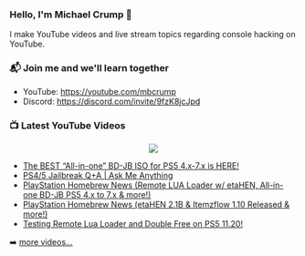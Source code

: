 ### Hello, I'm Michael Crump 👋

I make YouTube videos and live stream topics regarding console hacking on YouTube. 

### 📬 Join me and we'll learn together

- YouTube: https://youtube.com/mbcrump
- Discord: https://discord.com/invite/9fzK8jcJpd

### 📺 Latest YouTube Videos

<div align="center">

[<img src="https://img.shields.io/badge/-Subscribe-red?style=for-the-badge&logo=youtube&logoColor=white"/>](https://www.youtube.com/c/mbcrump?sub_confirmation=1)

</div>

<!-- YOUTUBE:START -->
- [The BEST “All-in-one” BD-JB ISO for PS5 4.x-7.x is HERE!](https://www.youtube.com/watch?v=BZUwt5gtgoQ)
- [PS4/5 Jailbreak Q+A | Ask Me Anything](https://www.youtube.com/watch?v=ga7MAvPrtwM)
- [PlayStation Homebrew News &lpar;Remote LUA Loader w/ etaHEN, All-in-one BD-JB PS5 4.x to 7.x &amp; more!&rpar;](https://www.youtube.com/watch?v=0Lj-GmGpZrs)
- [PlayStation Homebrew News &lpar;etaHEN 2.1B &amp; Itemzflow 1.10 Released &amp; more!&rpar;](https://www.youtube.com/watch?v=u_2rnlnzuC8)
- [Testing Remote Lua Loader and Double Free on PS5 11.20!](https://www.youtube.com/watch?v=fUHUFh-I0QE)
<!-- YOUTUBE:END -->

➡️ [more videos...](https://youtube.com/mbcrump)

